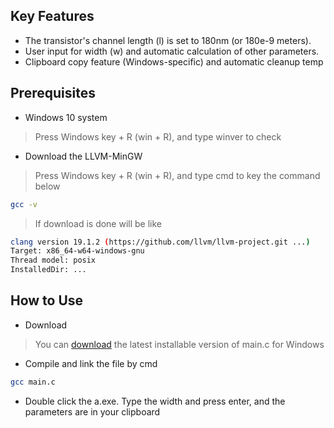 ## Key Features
* The transistor's channel length (l) is set to 180nm (or 180e-9 meters).
* User input for width (w) and automatic calculation of other parameters.
* Clipboard copy feature (Windows-specific) and automatic cleanup temp

## Prerequisites
* Windows 10 system
> Press Windows key + R (win + R), and type winver to check
* Download the LLVM-MinGW
> Press Windows key + R (win + R), and type cmd to key the command below
```bash
gcc -v
```
> If download is done will be like
```bash
clang version 19.1.2 (https://github.com/llvm/llvm-project.git ...)
Target: x86_64-w64-windows-gnu
Thread model: posix
InstalledDir: ...
```

## How to Use
* Download
> You can [download](https://github.com/TsaiMingChan/cmos/blob/main/main.c) the latest installable version of main.c for Windows
* Compile and link the file by cmd 
```bash
gcc main.c
```
* Double click the a.exe. Type the width and press enter, and the parameters are in your clipboard

